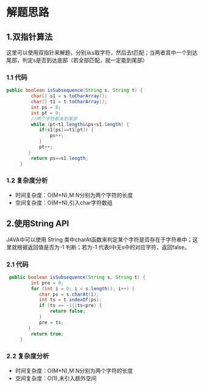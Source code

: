 # 解题思路

## 1.双指针算法

这里可以使用双指针来解题，分别从s取字符，然后去t匹配；当两者其中一个到达尾部，判定s是否到达底部（若全部匹配，就一定能到尾部）

###  1.1 代码

```java
public boolean isSubsequence(String s, String t) {
		 char[] s1 = s.toCharArray();
		 char[] t1 = t.toCharArray();
		 int ps = 0;
		 int pt = 0;
		 //两个字符都未到尾部
		 while (pt<t1.length&&ps<s1.length) {
			if(s1[ps]==t1[pt]) {
				ps++;
			}
			pt++;		
		}
		 return ps==s1.length;
	 }
```

### 1.2 复杂度分析

* 时间复杂度：O(M*N),M N分别为两个字符的长度
* 空间复杂度：O(M+N),引入char字符数组

## 2.使用String API

JAVA中可以使用 String 类中charAt函数来判定某个字符是否存在于字符串中；这里就根据返回值是否为-1 判断；若为-1 代表t中无s中的对应字符，返回false。

### 2.1 代码

```java
 public boolean isSubsequence(String s, String t) {
		 int pre = 0;
		 for (int i = 0; i < s.length(); i++) {
			char ps = s.charAt(i);
			int ts = t.indexOf(ps);
			if (ts == -1||ts<pre) {
				return false;
			}
			pre = ts;
		}
		 return true;
	 }
```

### 2.2 复杂度分析

* 时间复杂度：O(M*N),M N分别为两个字符的长度
* 空间复杂度：O(1),未引入额外空间

